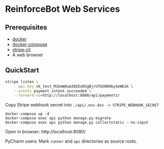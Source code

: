 # ReinforceBot Web Services

## Prerequisites
* [docker](https://docs.docker.com/install/)
* [docker-compose](https://docs.docker.com/compose/install/)
* [stripe-cli](https://stripe.com/docs/stripe-cli)
* A web browser

## QuickStart

```bash
stripe listen \
    --api-key sk_test_M1kmWdum2W1EoRSgBjrUTA5N00bySeWb1K \
    --events payment_intent.succeeded \
    --forward-to=http://localhost:8080/api/payments/
```

Copy Stripe webhook secret into `./api/.env.dev -> STRIPE_WEBHOOK_SECRET`

```
docker-compose up -d
docker-compose exec api python manage.py migrate
docker-compose exec api python manage.py collectstatic --no-input
```

Open in browser: http://localhost:8080/

PyCharm users: Mark `runner` and `api` directories as source roots.
